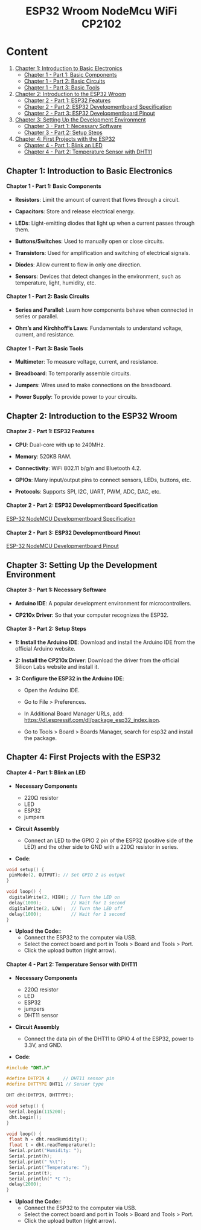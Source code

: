 <h1 align="center"> ESP32 Wroom NodeMcu WiFi CP2102 </h1>

# Content

1. [Chapter 1: Introduction to Basic Electronics](#chapter1)
    - [Chapter 1 - Part 1: Basic Components](#chapter1part1)
    - [Chapter 1 - Part 2: Basic Circuits](#chapter1part2)
    - [Chapter 1 - Part 3: Basic Tools](#chapter1part3)
2. [Chapter 2: Introduction to the ESP32 Wroom](#chapter2)
    - [Chapter 2 - Part 1: ESP32 Features](#chapter2part1)
    - [Chapter 2 - Part 2: ESP32 Developmentboard Specification](#chapter2part2)
    - [Chapter 2 - Part 3: ESP32 Developmentboard Pinout](#chapter2part3)
3. [Chapter 3: Setting Up the Development Environment](#chapter3)
    - [Chapter 3 - Part 1: Necessary Software](#chapter3part1)
    - [Chapter 3 - Part 2: Setup Steps](#chapter3part2)
4. [Chapter 4: First Projects with the ESP32](#chapter4)
    - [Chapter 4 - Part 1: Blink an LED](#chapter4part1)
    - [Chapter 4 - Part 2: Temperature Sensor with DHT11](#chapter4part2)


## <a name="chapter1"></a>Chapter 1: Introduction to Basic Electronics

#### <a name="chapter1part1"></a>Chapter 1 - Part 1: Basic Components

- **Resistors**: Limit the amount of current that flows through a circuit.

- **Capacitors**: Store and release electrical energy.

- **LEDs**: Light-emitting diodes that light up when a current passes through them.

- **Buttons/Switches**: Used to manually open or close circuits.

- **Transistors**: Used for amplification and switching of electrical signals.

- **Diodes**: Allow current to flow in only one direction.

- **Sensors**: Devices that detect changes in the environment, such as temperature, light, humidity, etc.

#### <a name="chapter1part2"></a>Chapter 1 - Part 2: Basic Circuits

- **Series and Parallel**: Learn how components behave when connected in series or parallel.

- **Ohm’s and Kirchhoff’s Laws**: Fundamentals to understand voltage, current, and resistance.

#### <a name="chapter1part3"></a>Chapter 1 - Part 3: Basic Tools

- **Multimeter**: To measure voltage, current, and resistance.

- **Breadboard**: To temporarily assemble circuits.

- **Jumpers**: Wires used to make connections on the breadboard.

- **Power Supply**: To provide power to your circuits.

## <a name="chapter2"></a>Chapter 2: Introduction to the ESP32 Wroom

#### <a name="chapter2part1"></a>Chapter 2 - Part 1: ESP32 Features

- **CPU**: Dual-core with up to 240MHz.

- **Memory**: 520KB RAM.

- **Connectivity**: WiFi 802.11 b/g/n and Bluetooth 4.2.

- **GPIOs**: Many input/output pins to connect sensors, LEDs, buttons, etc.

- **Protocols**: Supports SPI, I2C, UART, PWM, ADC, DAC, etc.

#### <a name="chapter2part2"></a>Chapter 2 - Part 2: ESP32 Developmentboard Specification

[ESP-32 NodeMCU Developmentboard Specification](https://github.com/vitorstabile/esp32wroomnodemcuwifico2102/blob/main/img/ESP-32_NodeMCU_Developmentboard_Specification.pdf)

#### <a name="chapter2part2"></a>Chapter 2 - Part 3: ESP32 Developmentboard Pinout

[ESP-32 NodeMCU Developmentboard Pinout](https://github.com/vitorstabile/esp32wroomnodemcuwifico2102/blob/main/img/ESP-32_NodeMCU_Developmentboard_Pinout.pdf)

## <a name="chapter3"></a>Chapter 3: Setting Up the Development Environment

#### <a name="chapter3part1"></a>Chapter 3 - Part 1: Necessary Software

- **Arduino IDE**: A popular development environment for microcontrollers.

- **CP210x Driver**: So that your computer recognizes the ESP32.

#### <a name="chapter3part2"></a>Chapter 3 - Part 2: Setup Steps

- **1: Install the Arduino IDE**: Download and install the Arduino IDE from the official Arduino website.

- **2: Install the CP210x Driver**: Download the driver from the official Silicon Labs website and install it.

- **3: Configure the ESP32 in the Arduino IDE**:

  - Open the Arduino IDE.

  - Go to File > Preferences.

  - In Additional Board Manager URLs, add: https://dl.espressif.com/dl/package_esp32_index.json.

  - Go to Tools > Board > Boards Manager, search for esp32 and install the package.

## <a name="chapter4"></a>Chapter 4: First Projects with the ESP32

#### <a name="chapter4part1"></a>Chapter 4 - Part 1: Blink an LED

- **Necessary Components**
  - 220Ω resistor
  - LED
  - ESP32
  - jumpers

- **Circuit Assembly**
  - Connect an LED to the GPIO 2 pin of the ESP32 (positive side of the LED) and the other side to GND with a 220Ω resistor in series.
 
- **Code**:

 ```cpp
void setup() {
  pinMode(2, OUTPUT); // Set GPIO 2 as output
}

void loop() {
  digitalWrite(2, HIGH); // Turn the LED on
  delay(1000);           // Wait for 1 second
  digitalWrite(2, LOW);  // Turn the LED off
  delay(1000);           // Wait for 1 second
}
```

- **Upload the Code:**:
  - Connect the ESP32 to the computer via USB.
  - Select the correct board and port in Tools > Board and Tools > Port.
  - Click the upload button (right arrow).

#### <a name="chapter4part2"></a>Chapter 4 - Part 2: Temperature Sensor with DHT11

- **Necessary Components**
  - 220Ω resistor
  - LED
  - ESP32
  - jumpers
  - DHT11 sensor

- **Circuit Assembly**
  - Connect the data pin of the DHT11 to GPIO 4 of the ESP32, power to 3.3V, and GND.
 
- **Code**:

 ```cpp
#include "DHT.h"

#define DHTPIN 4     // DHT11 sensor pin
#define DHTTYPE DHT11 // Sensor type

DHT dht(DHTPIN, DHTTYPE);

void setup() {
  Serial.begin(115200);
  dht.begin();
}

void loop() {
  float h = dht.readHumidity();
  float t = dht.readTemperature();
  Serial.print("Humidity: ");
  Serial.print(h);
  Serial.print(" %\t");
  Serial.print("Temperature: ");
  Serial.print(t);
  Serial.println(" *C ");
  delay(2000);
}
```

- **Upload the Code:**:
  - Connect the ESP32 to the computer via USB.
  - Select the correct board and port in Tools > Board and Tools > Port.
  - Click the upload button (right arrow).
